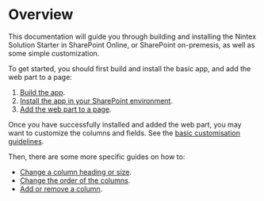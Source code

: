 # Overview

This documentation will guide you through building and installing the Nintex Solution Starter in SharePoint Online, or SharePoint on-premesis, as well as some simple customization.

To get started, you should first build and install the basic app, and add the web part to a page:
1. [Build the app](./build.md).
1. [Install the app in your SharePoint environment](./install.md).
1. [Add the web part to a page](./addToPage.md).

Once you have successfully installed and added the web part, you may want to customize the columns and fields. See the [basic customisation guidelines](./customize.md).

Then, there are some more specific guides on how to:  
  - [Change a column heading or size](./columnsRenameResize.md).
  - [Change the order of the columns](./columnsReorder.md).
  - [Add or remove a column](./columnsAddRemove.md).
